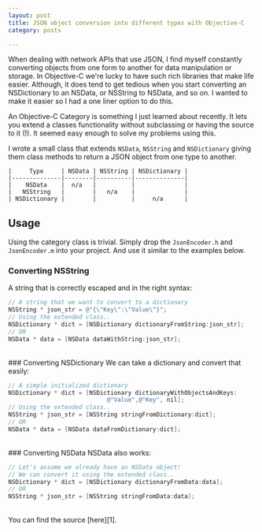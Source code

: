 ```yaml
---
layout: post
title: JSON object conversion into different types with Objective-C
category: posts

---
```


When dealing with network APIs that use JSON, I find myself constantly converting objects from one form to another for data manipulation or storage. In Objective-C we're lucky to have such rich libraries that make life easier. Although, it does tend to get tedious when you start converting an NSDictionary to an NSData, or NSString to NSData, and so on. I wanted to make it easier so I had a one liner option to do this.

An Objective-C Category is something I just learned about recently. It lets you extend a classes functionality without subclassing or having the source to it (!). It seemed easy enough to solve my problems using this.

I wrote a small class that extends `NSData`, `NSString` and `NSDictionary` giving them class methods to return a JSON object from one type to another.

```
|     Type     | NSData | NSString | NSDictionary |
|--------------|--------|----------|--------------|
|    NSData    |  n/a   |          |              |
|   NSString   |        |   n/a    |              |
| NSDictionary |        |          |     n/a      |
```

## Usage

Using the category class is trivial. Simply drop the `JsonEncoder.h` and `JsonEncoder.m` into your project. And use it similar to the examples below.

### Converting NSString
A string that is correctly escaped and in the right syntax:

``` objective-c
// A string that we want to convert to a dictionary
NSString * json_str = @"{\"Key\":\"Value\"}";
// Using the extended class..
NSDictionary * dict = [NSDictionary dictionaryFromString:json_str];
// OR
NSData * data = [NSData dataWithString:json_str];
```
<br>
### Converting NSDictionary
We can take a dictionary and convert that easily:

``` objective-c
// A simple initialized dictionary
NSDictionary * dict = [NSDictionary dictionaryWithObjectsAndKeys:
							@"Value",@"Key", nil];
// Using the extended class..
NSString * json_str = [NSString stringFromDictionary:dict];
// OR
NSData * data = [NSData dataFromDictionary:dict];
```
<br>
### Converting NSData
NSData also works:

``` objective-c
// Let's assume we already have an NSData object!
// We can convert it using the extended class..
NSDictionary * dict = [NSDictionary dictionaryFromData:data];
// OR
NSString * json_str = [NSString stringFromData:data];
```
<br>
You can find the source [here][1].

[1]: https://github.com/jonalmeida/JsonConverter